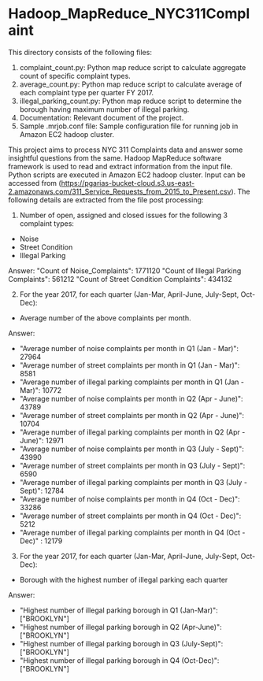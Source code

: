 # Hadoop_MapReduce_NYC311Complaint

This directory consists of the following files:

1) complaint_count.py: Python map reduce script to calculate aggregate count of specific complaint types.
2) average_count.py: Python map reduce script to calculate average of each complaint type per quarter FY 2017.
3) illegal_parking_count.py: Python map reduce script to determine the borough having maximum number of illegal parking.
4) Documentation: Relevant document of the project.
5) Sample .mrjob.conf file: Sample configuration file for running job in Amazon EC2 hadoop cluster.



This project aims to process NYC 311 Complaints data and answer some insightful questions from the same. Hadoop MapReduce software framework is used to read and extract information from the input file. Python scripts are executed in Amazon EC2 hadoop cluster. Input can be accessed from (https://pgarias-bucket-cloud.s3.us-east-2.amazonaws.com/311_Service_Requests_from_2015_to_Present.csv). The following details are extracted from the file post processing:

1) Number of open, assigned and closed issues for the following 3 complaint types: 
  - Noise
  - Street Condition
  - Illegal Parking
  
Answer: "Count of Noise_Complaints":  			      1771120
		    "Count of Illegal Parking Complaints":		561212
		    "Count of Street Condition Complaints":		434132
        
2) For the year 2017, for each quarter (Jan-Mar, April-June, July-Sept, Oct-Dec):
  - Average number of the above complaints per month.
  
Answer: 

- "Average number of noise complaints per month in Q1 (Jan - Mar)":	 		27964
- "Average number of street complaints per month in Q1 (Jan - Mar)":			8581
- "Average number of illegal parking complaints per month in Q1 (Jan - Mar)":		10772
- "Average number of noise complaints per month in Q2 (Apr - June)":			43789
- "Average number of street complaints per month in Q2 (Apr - June)":			10704
- "Average number of illegal parking complaints per month in Q2 (Apr - June)":		12971
- "Average number of noise complaints per month in Q3 (July - Sept)":			43990
- "Average number of street complaints per month in Q3 (July - Sept)":			6590
- "Average number of illegal parking complaints per month in Q3 (July - Sept)":		12784
- "Average number of noise complaints per month in Q4 (Oct - Dec)":			33286
- "Average number of street complaints per month in Q4 (Oct - Dec)":			5212
- "Average number of illegal parking complaints per month in Q4 (Oct - Dec)"	:	12179

3) For the year 2017, for each quarter (Jan-Mar, April-June, July-Sept, Oct-Dec):
  - Borough with the highest number of illegal parking each quarter
  
 Answer:
 
- "Highest number of illegal parking borough in Q1 (Jan-Mar)":		["BROOKLYN"]
- "Highest number of illegal parking borough in Q2 (Apr-June)":		["BROOKLYN"]
- "Highest number of illegal parking borough in Q3 (July-Sept)":	["BROOKLYN"]
- "Highest number of illegal parking borough in Q4 (Oct-Dec)":		["BROOKLYN"]

